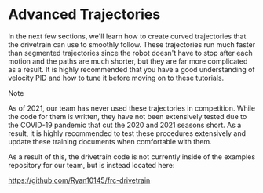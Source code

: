 # Advanced Trajectories

In the next few sections, we'll learn how to create curved trajectories that the drivetrain can use to smoothly follow. These trajectories run much faster than segmented trajectories since the robot doesn't have to stop after each motion and the paths are much shorter, but they are far more complicated as a result. It is highly recommended that you have a good understanding of velocity PID and how to tune it before moving on to these tutorials.

> [!NOTE]
> As of 2021, our team has never used these trajectories in competition. While the code for them is written,
> they have not been extensively tested due to the COVID-19 pandemic that cut the 2020 and 2021 seasons short.
> As a result, it is highly recommended to test these procedures extensively and update these training documents when comfortable
> with them.
> 
> As a result of this, the drivetrain code is not currently inside of the examples repository for our team, but is instead
> located here: 
>
> https://github.com/Ryan10145/frc-drivetrain
